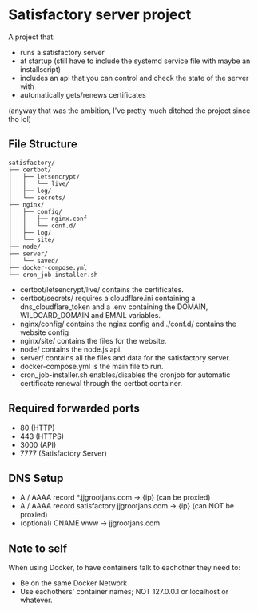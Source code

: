 # Satisfactory server project

A project that:

- runs a satisfactory server
- at startup (still have to include the systemd service file with maybe an installscript)
- includes an api that you can control and check the state of the server with
- automatically gets/renews certificates

(anyway that was the ambition, I've pretty much ditched the project since tho lol)

## File Structure

    satisfactory/
    ├── certbot/
    │   ├── letsencrypt/
    │   │   └── live/
    │   ├── log/
    │   └── secrets/
    ├── nginx/
    │   ├── config/
    │   │   ├── nginx.conf
    │   │   └── conf.d/
    │   ├── log/
    │   └── site/
    ├── node/
    ├── server/
    │   └── saved/
    ├── docker-compose.yml
    └── cron_job-installer.sh

- certbot/letsencrypt/live/ contains the certificates.
- certbot/secrets/ requires a cloudflare.ini containing a dns_cloudflare_token and a .env containing the DOMAIN, WILDCARD_DOMAIN and EMAIL variables.
- nginx/config/ contains the nginx config and ./conf.d/ contains the website config
- nginx/site/ contains the files for the website.
- node/ contains the node.js api.
- server/ contains all the files and data for the satisfactory server.
- docker-compose.yml is the main file to run.
- cron_job-installer.sh enables/disables the cronjob for automatic certificate renewal through the certbot container.

## Required forwarded ports

- 80 (HTTP)
- 443 (HTTPS)
- 3000 (API)
- 7777 (Satisfactory Server)

## DNS Setup

- A / AAAA record *.jjgrootjans.com -> {ip} (can be proxied)
- A / AAAA record satisfactory.jjgrootjans.com -> {ip} (can NOT be proxied)
- (optional) CNAME www -> jjgrootjans.com

## Note to self

When using Docker, to have containers talk to eachother they need to:

- Be on the same Docker Network
- Use eachothers' container names; NOT 127.0.0.1 or localhost or whatever.
